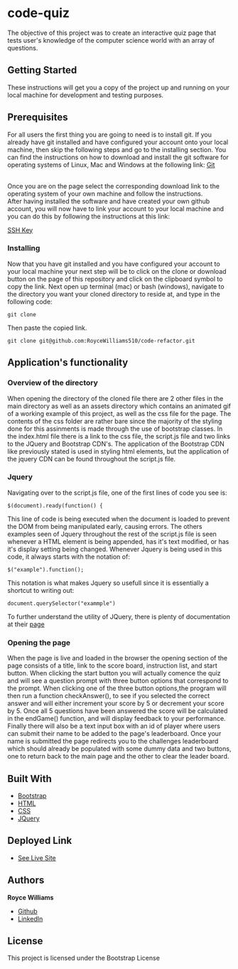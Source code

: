 # code-quiz
The objective of this project was to create an interactive quiz page that tests user's knowledge of the computer science world with an array of questions.

## Getting Started
These instructions will get you a copy of the project up and running on your local machine for development and testing purposes.

## Prerequisites
For all users the first thing you are going to need is to install git. If you already have git installed and have configured your account onto your local machine, then skip the following steps and go to the installing section. You can find the instructions on how to download and install the git software for operating systems of Linux, Mac and Windows at the following link: [Git](https://git-scm.com/book/en/v2/Getting-Started-Installing-Git)

<br>
Once you are on the page select the corresponding download link to the operating system of your own machine and follow the instructions.
<br>
After having installed the software and have created your own github account, you will now have to link your account to your local machine and you can do this by following the instructions at this link:  

<a href ="https://help.github.com/en/github/authenticating-to-github/generating-a-new-ssh-key-and-adding-it-to-the-ssh-agent" >SSH Key</a>


### Installing

Now that you have git installed and you have configured your account to your local machine your next step will be to click on the clone or download button on the page of this repository and click on the clipboard symbol to copy the link. Next open up terminal (mac) or bash (windows), navigate to the directory you want your cloned directory to reside at, and type in the following code:

```
git clone
```

Then paste the copied link.

```
git clone git@github.com:RoyceWilliams510/code-refactor.git
```

## Application's functionality

### Overview of the directory
When opening the directory of the cloned file there are 2 other files in the main directory as well as an assets directory which contains an animated gif of a working example of this project, as well as the css file for the page. The contents of the css folder are rather bare since the majority of the styling done for this assinments is made through the use of bootstrap classes. In the index.html file there is a link to the css file, the script.js file and two links to the JQuery and Bootstrap CDN's. The application of the Bootstrap CDN like previously stated is used in styling html elements, but the application of the jquery CDN can be found throughout the script.js file.


### Jquery
Navigating over to the script.js file, one of the first lines of code you see is:


```
$(document).ready(function() {
```

This line of code is being executed when the document is loaded to prevent the DOM from being manipulated early, causing errors. The others examples seen of Jquery throughout the rest of the script.js file is seen whenever a HTML element is being appended, has it's text modified, or has it's display setting being changed. Whenever Jquery is being used in this code, it always starts with the notation of:


```
$("example").function();
```

This notation is what makes Jquery so usefull since it is essentially a shortcut to writing out:

```
document.querySelector("exammple")
```

To further understand the utility of JQuery, there is plenty of documentation at their [page](https://learn.jquery.com/)


### Opening the page
When the page is live and loaded in the browser the opening section of the page consists of a title, link to the score board, instruction list, and start button. When clicking the start button you will actually comence the quiz and will see a question prompt with three button options that correspond to the prompt. When clicking one of the three button options,the program will then run a function checkAnswer(), to see if you selected the correct answer and will either increment your score by 5 or decrement your score by 5. Once all 5 questions have been answered the score will be calculated in the endGame() function, and will display feedback to your performance. Finally there will also be a text input box with an id of player where users can submit their name to be added to the page's leaderboard. Once your name is submitted the page redirects you to the challenges leaderboard which should already be populated with some dummy data and two buttons, one to return back to the main page and the other to clear the leader board.


## Built With
* [Bootstrap](https://getbootstrap.com/docs/4.5/getting-started/introduction/)
* [HTML](https://developer.mozilla.org/en-US/docs/Web/HTML)
* [CSS](https://developer.mozilla.org/en-US/docs/Web/CSS)
* [JQuery](https://learn.jquery.com/)


## Deployed Link

* [See Live Site](https://roycewilliams510.github.io/code-quiz/)


## Authors

 **Royce Williams** 

- [Github](https://github.com/RoyceWilliams510/)
- [LinkedIn](https://www.linkedin.com/in/royce-williams-3334261ab/)

## License

This project is licensed under the Bootstrap License 
